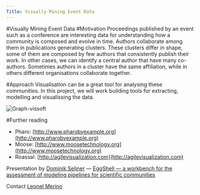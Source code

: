 ```yaml
---
Title: Visually Mining Event Data
---
```

#Visually Mining Event Data
#Motivation
Proceedings published by an event such as a conference are interesting data for understanding how a community is composed and evolve in time. Authors collaborate among them in publications generating clusters. These clusters differ in shape, some of them are composed by few authors that consistently publish their work. In other cases, we can identify a central author that have many co-authors. Sometimes authors in a cluster have the same affiliation, while in others different organisations collaborate together. 

#Approach
Visualisation can be a great tool for analysing these communities. In this project, we will work building tools for extracting, modelling and visualissing the data. 

![Graph-vissoft](%assets_url%/files/cb/v3gui3asovxw3sfzvonunspio2z1n7/graph.png)


#Further reading


- Pharo: [http://www.pharobyexample.org](http://www.pharobyexample.org)
- Moose: [http://www.moosetechnology.org](http://www.moosetechnology.org)
- Roassal: [http://agilevisualization.com](http://agilevisualization.com)


Presentation by [Dominik Seliner](%base_url%/wiki/alumni/DominikSeliner) &mdash; [EggShell &mdash; a workbench for the assessment of modeling pipelines for scientific communities](%assets_url%/download/softwarecomposition/Presentation-Dominik.pdf)

Contact
[Leonel Merino](%base_url%/staff/merino)
